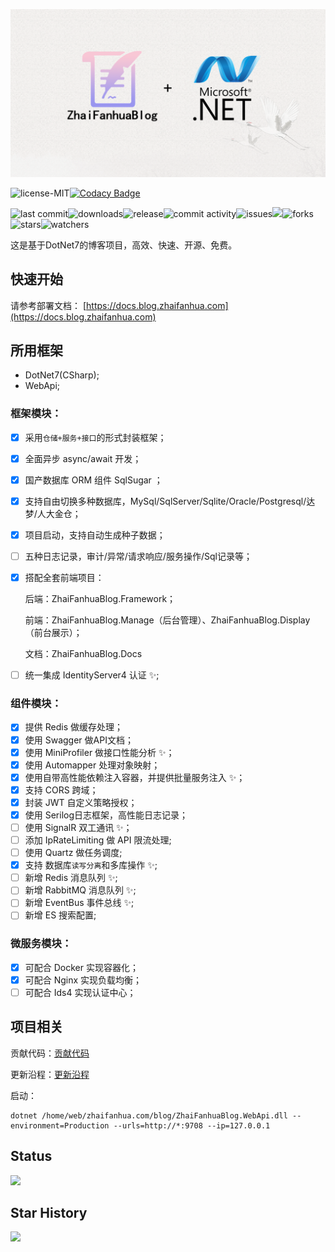 ![LOGO](LOGO.png)

![license-MIT](https://img.shields.io/badge/license-MIT-blue.svg?longCache=true&style=flat-square)[![Codacy Badge](https://app.codacy.com/project/badge/Grade/5045beecc88149cf8c52432086aeb06c)](https://www.codacy.com/gh/ZhaiFanhuaBlog/ZhaiFanhuaBlog.Framework/dashboard?utm_source=github.com&amp;utm_medium=referral&amp;utm_content=ZhaiFanhuaBlog/ZhaiFanhuaBlog.Framework&amp;utm_campaign=Badge_Grade)

![last commit](https://img.shields.io/github/last-commit/ZhaiFanhuaBlog/ZhaiFanhuaBlog.Framework.svg?style=flat-square)![downloads](https://img.shields.io/github/downloads/ZhaiFanhuaBlog/ZhaiFanhuaBlog.Framework/total?style=flat-square)![release](https://img.shields.io/github/v/release/ZhaiFanhuaBlog/ZhaiFanhuaBlog.Framework?style=flat-square)![commit activity](https://img.shields.io/github/commit-activity/y/ZhaiFanhuaBlog/ZhaiFanhuaBlog.Framework?style=flat-square)![issues](https://img.shields.io/github/issues/ZhaiFanhuaBlog/ZhaiFanhuaBlog.Framework?style=flat-square)![](https://img.shields.io/github/issues-closed-raw/ZhaiFanhuaBlog/ZhaiFanhuaBlog.Framework?style=flat-square)![forks](https://img.shields.io/github/forks/ZhaiFanhuaBlog/ZhaiFanhuaBlog.Framework?style=flat-square)![stars](https://img.shields.io/github/stars/ZhaiFanhuaBlog/ZhaiFanhuaBlog.Framework?style=flat-square)![watchers](https://img.shields.io/github/watchers/ZhaiFanhuaBlog/ZhaiFanhuaBlog.Framework?style=flat-square)

这是基于DotNet7的博客项目，高效、快速、开源、免费。

## 快速开始

请参考部署文档： [https://docs.blog.zhaifanhua.com](https://docs.blog.zhaifanhua.com)

## 所用框架

- DotNet7(CSharp);
- WebApi;

### 框架模块：

- [x] 采用`仓储+服务+接口`的形式封装框架；

- [x] 全面异步 async/await 开发；

- [x] 国产数据库 ORM 组件 SqlSugar ；

- [x] 支持自由切换多种数据库，MySql/SqlServer/Sqlite/Oracle/Postgresql/达梦/人大金仓；

- [x] 项目启动，支持自动生成种子数据；

- [ ] 五种日志记录，审计/异常/请求响应/服务操作/Sql记录等；

- [x] 搭配全套前端项目：

  后端：ZhaiFanhuaBlog.Framework；

  前端：ZhaiFanhuaBlog.Manage（后台管理）、ZhaiFanhuaBlog.Display（前台展示）；

  文档：ZhaiFanhuaBlog.Docs

- [ ] 统一集成 IdentityServer4 认证 ✨;

### 组件模块：

- [x] 提供 Redis 做缓存处理；
- [x] 使用 Swagger 做API文档；
- [x] 使用 MiniProfiler 做接口性能分析 ✨；
- [x] 使用 Automapper 处理对象映射；
- [x] 使用自带高性能依赖注入容器，并提供批量服务注入 ✨；
- [x] 支持 CORS 跨域；
- [x] 封装 JWT 自定义策略授权；
- [x] 使用 Serilog日志框架，高性能日志记录；
- [ ] 使用 SignalR 双工通讯 ✨；
- [ ] 添加 IpRateLimiting 做 API 限流处理;
- [ ] 使用 Quartz 做任务调度;
- [x] 支持 数据库`读写分离`和多库操作 ✨;
- [ ] 新增 Redis 消息队列 ✨;
- [ ] 新增 RabbitMQ 消息队列 ✨;
- [ ] 新增 EventBus 事件总线 ✨;
- [ ] 新增 ES 搜索配置;

### 微服务模块：

- [x] 可配合 Docker 实现容器化；
- [x] 可配合 Nginx 实现负载均衡；
- [ ] 可配合 Ids4 实现认证中心；

## 项目相关

贡献代码：[贡献代码](CONTRIBUTING.md)

更新沿程：[更新沿程](CHANGELOG.md)

启动：

```
dotnet /home/web/zhaifanhua.com/blog/ZhaiFanhuaBlog.WebApi.dll --environment=Production --urls=http://*:9708 --ip=127.0.0.1
```



## Status

![](https://repobeats.axiom.co/api/embed/6e6dcd83875e06131527cf7e55007e5f72fd1860.svg)

## Star History

![](https://api.star-history.com/svg?repos=ZhaiFanhuaBlog/ZhaiFanhuaBlog.Framework&type=Date)
